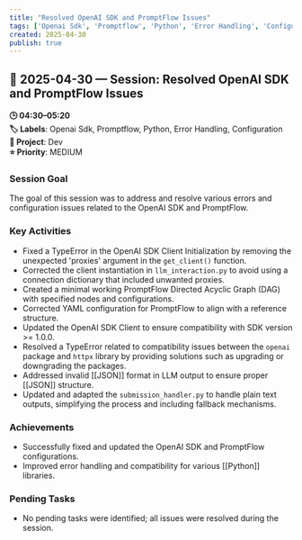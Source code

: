 ```yaml
---
title: "Resolved OpenAI SDK and PromptFlow Issues"
tags: ['Openai Sdk', 'Promptflow', 'Python', 'Error Handling', 'Configuration']
created: 2025-04-30
publish: true
---
```


## 📅 2025-04-30 — Session: Resolved OpenAI SDK and PromptFlow Issues

**🕒 04:30–05:20**  
**🏷️ Labels**: Openai Sdk, Promptflow, Python, Error Handling, Configuration  
**📂 Project**: Dev  
**⭐ Priority**: MEDIUM  


### Session Goal
The goal of this session was to address and resolve various errors and configuration issues related to the OpenAI SDK and PromptFlow.

### Key Activities
- Fixed a TypeError in the OpenAI SDK Client Initialization by removing the unexpected 'proxies' argument in the `get_client()` function.
- Corrected the client instantiation in `llm_interaction.py` to avoid using a connection dictionary that included unwanted proxies.
- Created a minimal working PromptFlow Directed Acyclic Graph (DAG) with specified nodes and configurations.
- Corrected YAML configuration for PromptFlow to align with a reference structure.
- Updated the OpenAI SDK Client to ensure compatibility with SDK version >= 1.0.0.
- Resolved a TypeError related to compatibility issues between the `openai` package and `httpx` library by providing solutions such as upgrading or downgrading the packages.
- Addressed invalid [[JSON]] format in LLM output to ensure proper [[JSON]] structure.
- Updated and adapted the `submission_handler.py` to handle plain text outputs, simplifying the process and including fallback mechanisms.

### Achievements
- Successfully fixed and updated the OpenAI SDK and PromptFlow configurations.
- Improved error handling and compatibility for various [[Python]] libraries.

### Pending Tasks
- No pending tasks were identified; all issues were resolved during the session.

